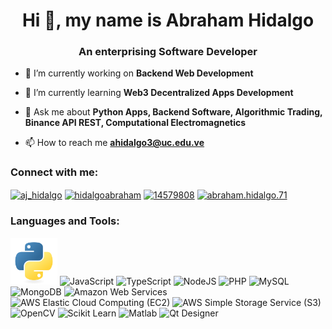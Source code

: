 <h1 align="center">Hi 👋, my name is Abraham Hidalgo</h1>
<h3 align="center">An enterprising Software Developer</h3>

- 🔭 I’m currently working on **Backend Web Development**

- 🌱 I’m currently learning **Web3 Decentralized Apps Development**

- 💬 Ask me about **Python Apps, Backend Software, Algorithmic Trading, Binance API REST, Computational Electromagnetics**

- 📫 How to reach me **ahidalgo3@uc.edu.ve**

<h3 align="left">Connect with me:</h3>
<p align="left">
<a href="https://twitter.com/aj_hidalgo" target="blank"><img align="center" src="https://raw.githubusercontent.com/rahuldkjain/github-profile-readme-generator/master/src/images/icons/Social/twitter.svg" alt="aj_hidalgo" height="30" width="40" /></a>
<a href="https://linkedin.com/in/hidalgoabraham" target="blank"><img align="center" src="https://raw.githubusercontent.com/rahuldkjain/github-profile-readme-generator/master/src/images/icons/Social/linked-in-alt.svg" alt="hidalgoabraham" height="30" width="40" /></a>
<a href="https://stackoverflow.com/users/14579808" target="blank"><img align="center" src="https://raw.githubusercontent.com/rahuldkjain/github-profile-readme-generator/master/src/images/icons/Social/stack-overflow.svg" alt="14579808" height="30" width="40" /></a>
<a href="https://fb.com/abraham.hidalgo.71" target="blank"><img align="center" src="https://raw.githubusercontent.com/rahuldkjain/github-profile-readme-generator/master/src/images/icons/Social/facebook.svg" alt="abraham.hidalgo.71" height="30" width="40" /></a>
</p>

<h3 align="left">Languages and Tools:</h3>
<p align="left"> 
<!--   Python -->  
  <a href="https://www.python.org" target="_blank" style="text-decoration: none;">
    <img src="https://raw.githubusercontent.com/devicons/devicon/master/icons/python/python-original.svg" title="Python" style="max-width:100%;height:75px;"/>
  </a>
  
<!--   JavaScript -->
  <a href="https://developer.mozilla.org/en-US/docs/Web/JavaScript" target="_blank" style="text-decoration: none;">
  <img src="https://cdn.worldvectorlogo.com/logos/logo-javascript.svg" title="JavaScript" style="max-width:100%;height:75px;"/>
  </a>
    
<!--   TypeScript -->
  <a href="https://www.typescriptlang.org/" target="_blank" style="text-decoration: none;"> 
    <img src="https://upload.wikimedia.org/wikipedia/commons/4/4c/Typescript_logo_2020.svg" title="TypeScript" style="max-width:100%;height:75px;"/> 
  </a>
  
<!--   NodeJS -->
  <a href="https://nodejs.org/en" target="_blank" style="text-decoration: none;">
    <img src="https://nodejs.org/static/images/logo.svg" title="NodeJS" style="max-width:100%;height:75px;"/>
  </a>

<!--   PHP -->
  <a href="https://www.php.net/" target="_blank" style="text-decoration: none;"> 
    <img src="https://cdn.worldvectorlogo.com/logos/php-1.svg" title="PHP" style="max-width:100%;height:75px;"/> 
  </a>

<!--   MySQL -->
  <a href="https://www.mysql.com" target="_blank" style="text-decoration: none;"> 
    <img src="https://cdn.worldvectorlogo.com/logos/mysql-logo.svg" title="MySQL" style="max-width:100%;height:75px;"/> 
  </a>

<!--   MongoDB -->
  <a href="https://www.mongodb.com/" target="_blank" style="text-decoration: none;"> 
    <img src="https://www.clipartmax.com/png/small/454-4541487_request-free-consultation-mongodb-database-logo.png" title="MongoDB" style="max-width:100%;height:75px;"/> 
  </a>
  
<!--   AWS -->
  <a href="https://aws.amazon.com" target="_blank" style="text-decoration: none;"> 
    <img src="https://images.squarespace-cdn.com/content/v1/52ca3b73e4b04a45ef2c5cb6/1551884861331-C9U2RHJQLOPL9F332X5O/AWS_blog_01.PNG" title="Amazon Web Services" style="max-width:100%;height:75px;"/> 
  </a> 

  <!--   AWS EC2-->
  <a href="https://aws.amazon.com/ec2/" target="_blank" style="text-decoration: none;"> 
    <img src="https://www.logicata.com/wp-content/uploads/2020/08/Amazon-EC2@4x-e1593195270371.png" title="AWS Elastic Cloud Computing (EC2)" style="max-width:100%;height:75px;"/> 
  </a> 

 <!--   AWS S3-->
  <a href="https://aws.amazon.com/s3/" target="_blank" style="text-decoration: none;"> 
    <img src="https://cdn.worldvectorlogo.com/logos/amazon-s3-simple-storage-service.svg" title="AWS Simple Storage Service (S3)" style="max-width:100%;height:75px;"/> 
  </a> 

<!--   OpenCV -->
  <a href="https://opencv.org/" target="_blank" style="text-decoration: none;"> 
    <img src="https://www.vectorlogo.zone/logos/opencv/opencv-icon.svg" title="OpenCV" style="max-width:100%;height:75px;"/> 
  </a> 

<!--   Scikit Learn -->
  <a href="https://scikit-learn.org/" target="_blank" style="text-decoration: none;"> 
    <img src="https://upload.wikimedia.org/wikipedia/commons/0/05/Scikit_learn_logo_small.svg" title="Scikit Learn" style="max-width:100%;height:75px;"/> 
  </a>

<!--   MatLab -->
  <a href="https://www.mathworks.com/" target="_blank" style="text-decoration: none;"> 
    <img src="https://upload.wikimedia.org/wikipedia/commons/2/21/Matlab_Logo.png" title="Matlab" style="max-width:100%;height:75px;"/> 
  </a> 
 
<!--   Qt -->
  <a href="https://www.qt.io/" target="_blank" style="text-decoration: none;"> 
    <img src="https://upload.wikimedia.org/wikipedia/commons/0/0b/Qt_logo_2016.svg" title="Qt Designer" style="max-width:100%;height:75px;"/> 
  </a>  
</p>
